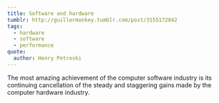 ```yaml
---
title: Software and hardware
tumblr: http://guillermonkey.tumblr.com/post/3155172842
tags:
  - hardware
  - software
  - performance
quote:
  author: Henry Petroski
---
```


The most amazing achievement of the computer software industry is its continuing cancellation of the steady and staggering gains made by the computer hardware industry.
